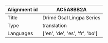 |Alignment id | AC5A8BB2A
| --- | --- 
|Title | Drimé Ösal Lingpa Series 
|Type | translation
|Languages | ['en', 'de', 'es', 'fr', 'bo']
